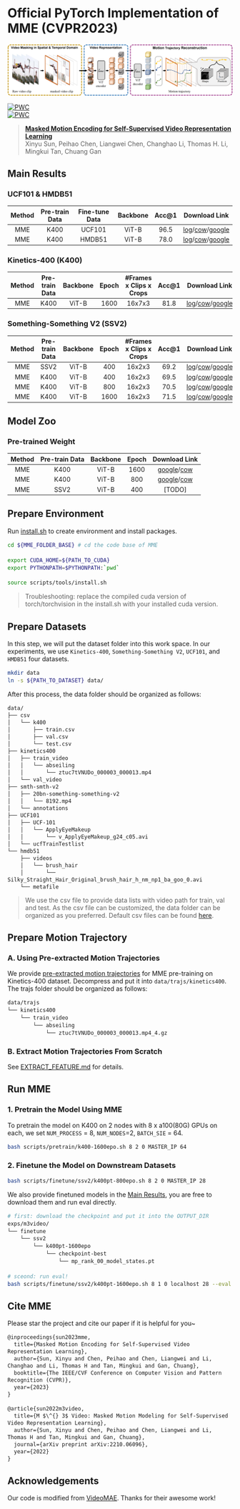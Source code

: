 # Official PyTorch Implementation of MME (CVPR2023)
![avatar](resource/visual.png)

[![PWC](https://img.shields.io/endpoint.svg?url=https://paperswithcode.com/badge/m-3-video-masked-motion-modeling-for-self/self-supervised-action-recognition-on-hmdb51)](https://paperswithcode.com/sota/self-supervised-action-recognition-on-hmdb51?p=m-3-video-masked-motion-modeling-for-self)<br>
[![PWC](https://img.shields.io/endpoint.svg?url=https://paperswithcode.com/badge/m-3-video-masked-motion-modeling-for-self/self-supervised-action-recognition-on-ucf101)](https://paperswithcode.com/sota/self-supervised-action-recognition-on-ucf101?p=m-3-video-masked-motion-modeling-for-self)

> [**Masked Motion Encoding for Self-Supervised Video Representation Learning**](https://arxiv.org/abs/2210.06096) \
> Xinyu Sun, Peihao Chen, Liangwei Chen, Changhao Li, Thomas H. Li, Mingkui Tan, Chuang Gan

<span id="main-results"></span>

## Main Results

### UCF101 & HMDB51
| Method | Pre-train Data | Fine-tune Data | Backbone | Acc@1 |  Download Link |
|:------:|:--------------:|:--------------:|:--------:|:-----:|:--------------:|
|   MME  |      K400      |     UCF101     |   ViT-B  |  96.5 | [log](https://drive.google.com/file/d/1-nPuA9Q5RTsyoytTGMUxSbyW8o-PDef9/view?usp=share_link)/[cow](https://scut.cowtransfer.com/s/91846e3697f245)/[google](https://drive.google.com/file/d/1ZvXLBMXTxcEMAzwCRULbeaurb26k3rSu/view?usp=share_link) |
|   MME  |      K400      |     HMDB51     |   ViT-B  |  78.0 | [log](https://drive.google.com/file/d/1054npYEEC09eGvodr-muVhSrOfl9WDZ8/view?usp=share_link)/[cow](https://scut.cowtransfer.com/s/d2c6cb81f1194a)/[google](https://drive.google.com/file/d/10BeRaEfUr7cGQHvwzLm0A1QtdbHF5e-N/view?usp=share_link) |

### Kinetics-400 (K400)
| Method | Pre-train Data | Backbone | Epoch | #Frames x Clips x Crops | Acc@1 |  Download Link |
|:------:|:--------------:|:--------:|:-----:|:-----------------------:|:-----:|:--------------:|
|   MME  |      K400      |   ViT-B  |  1600 |          16x7x3         |  81.8 | [log](https://drive.google.com/file/d/1-eTtG4tJE-mjrlctc7FHgXzx8Sb1NaHG/view?usp=share_link)/[cow](https://scut.cowtransfer.com/s/c5d32cacdce14d)/[google](https://drive.google.com/file/d/1XmefyY1MYJZ6h0gdS92wE8BuetLdNsgj/view?usp=share_link) |

### Something-Something V2 (SSV2)
| Method | Pre-train Data | Backbone | Epoch | #Frames x Clips x Crops | Acc@1 |  Download Link |
|:------:|:--------------:|:--------:|:-----:|:-----------------------:|:-----:|:--------------:|
|   MME  |      SSV2      |   ViT-B  |  400  |          16x2x3         |  69.2 | [log](https://drive.google.com/file/d/14qe3zVB6YSFpHFL6DXq5l8TgJXzuyeX7/view?usp=share_link)/[cow](https://scut.cowtransfer.com/s/e58dd323f4b748)/[google](https://drive.google.com/file/d/1uNqJ36A-OcB-5qmNuti1NO6mPr___gco/view?usp=share_link) |
|   MME  |      K400      |   ViT-B  |  400  |          16x2x3         |  69.5 | [log](https://drive.google.com/file/d/1A_SPGnGSFereJOTKdTYkEL1vdLTCzAhS/view?usp=share_link)/[cow](https://scut.cowtransfer.com/s/1e1c8f106a674e)/[google](https://drive.google.com/file/d/1whzFzCOvjQD0mEa76QsuoZWiZJVXSwdf/view?usp=share_link) |
|   MME  |      K400      |   ViT-B  |  800  |          16x2x3         |  70.5 | [log](https://drive.google.com/file/d/1xhdc-KHkenknwRM69NijA8D_98jNizsS/view?usp=share_link)/[cow](https://scut.cowtransfer.com/s/71450a37c91f40)/[google](https://drive.google.com/file/d/1vOi-Mjwgi2C9K_KB1NYN-Hd9Gh759t9d/view?usp=share_link) |
|   MME  |      K400      |   ViT-B  |  1600 |          16x2x3         |  71.5 |[log](https://drive.google.com/file/d/1OSOuLeTQpcNvKM8eUXrItXDyU2xLvNDa/view?usp=share_link)/[cow](https://scut.cowtransfer.com/s/61a435c7fb8a49)/[google](https://drive.google.com/file/d/1DQitcYzOKlNf3Mc3PF_EewxJ3DQsl-2c/view?usp=share_link) |

## Model Zoo
### Pre-trained Weight

| Method | Pre-train Data | Backbone | Epoch | Download Link  |
|:------:|:--------------:|:--------:|:-----:|:--------------:|
|   MME  |      K400      |   ViT-B  |  1600 |  [google](https://drive.google.com/file/d/1XtokRIr9OA5mzRMnCjAsdLtt83vkR44W/view?usp=share_link)/[cow](https://scut.cowtransfer.com/s/8535f5ba8a9043)  |
|   MME  |      K400      |   ViT-B  |  800  |  [google](https://drive.google.com/file/d/16tSMcdJFV7Yt_DICvgV--bg4Ddrooy0o/view?usp=share_link)/[cow](https://scut.cowtransfer.com/s/9e7c43db04cf4d)  |
|   MME  |      SSV2      |   ViT-B  |  400  |  [TODO]  |

## Prepare Environment
Run [install.sh](scripts/tools/install.sh) to create environment and install packages.
```bash
cd ${MME_FOLDER_BASE} # cd the code base of MME

export CUDA_HOME=${PATH_TO_CUDA}
export PYTHONPATH=$PYTHONPATH:`pwd`

source scripts/tools/install.sh
```
> Troubleshooting: replace the compiled cuda version of torch/torchvision in the install.sh with your installed cuda version.

## Prepare Datasets
In this step, we will put the dataset folder into this work space. In our experiments, we use `Kinetics-400`, `Something-Something V2`, `UCF101`, and `HMDB51` four datasets.
```bash
mkdir data
ln -s ${PATH_TO_DATASET} data/
```

After this process, the data folder should be organized as follows:
```
data/
├── csv
│   └── k400
│       ├── train.csv
│       ├── val.csv
│       └── test.csv
├── kinetics400
│   ├── train_video
│   │   └── abseiling
│   │       └── ztuc7tVNUDo_000003_000013.mp4
│   └── val_video
├── smth-smth-v2
│   ├── 20bn-something-something-v2
│   │   └── 8192.mp4
│   └── annotations
├── UCF101
│   ├── UCF-101
│   │   └── ApplyEyeMakeup
│   │       └── v_ApplyEyeMakeup_g24_c05.avi
│   └── ucfTrainTestlist
└── hmdb51
    ├── videos
    │   └── brush_hair
    │       └── Silky_Straight_Hair_Original_brush_hair_h_nm_np1_ba_goo_0.avi
    └── metafile
```

> We use the csv file to provide data lists with video path for train, val and test. As the csv file can be customized, the data folder can be organized as you preferred. Default csv files can be found [here](https://drive.google.com/drive/folders/10EwqsS3KTMbkfGivHgKZyMwhro6GP84i?usp=share_link).

## Prepare Motion Trajectory
<span id="A-using-pre-extracted"></span>

### A. Using Pre-extracted Motion Trajectories
We provide [pre-extracted motion trajectories](https://pan.baidu.com/s/1VTlzmRpmvxtVmBY3eUSTgw?pwd=cvpr) for MME pre-training on Kinetics-400 dataset. Decompress and put it into `data/trajs/kinetics400`. The trajs folder should be organized as follows:
```bash
data/trajs
└── kinetics400
    └── train_video
        └── abseiling
            └── ztuc7tVNUDo_000003_000013.mp4_4.gz
```

### B. Extract Motion Trajectories From Scratch
See [EXTRACT_FEATURE.md](EXTRACT_FEATURE.md) for details.

## Run MME
### 1. Pretrain the Model Using MME
To pretrain the model on K400 on 2 nodes with 8 x a100(80G) GPUs on each, we set `NUM_PROCESS` = 8, `NUM_NODES`=2, `BATCH_SIE` = 64.
```bash
bash scripts/pretrain/k400-1600epo.sh 8 2 0 MASTER_IP 64
```

### 2. Finetune the Model on Downstream Datasets
```bash
bash scripts/finetune/ssv2/k400pt-800epo.sh 8 2 0 MASTER_IP 28
```
We also provide finetuned models in the [Main Results](#main-results), you are free to download them and run eval directly.

```bash
# first: download the checkpoint and put it into the OUTPUT_DIR
exps/m3video/
└── finetune
    └── ssv2
        └── k400pt-1600epo
            └── checkpoint-best
                └── mp_rank_00_model_states.pt

# sceond: run eval!
bash scripts/finetune/ssv2/k400pt-1600epo.sh 8 1 0 localhost 28 --eval
```

## Cite MME
Please star the project and cite our paper if it is helpful for you~
```
@inproceedings{sun2023mme,
  title={Masked Motion Encoding for Self-Supervised Video Representation Learning},
  author={Sun, Xinyu and Chen, Peihao and Chen, Liangwei and Li, Changhao and Li, Thomas H and Tan, Mingkui and Gan, Chuang},
  booktitle={The IEEE/CVF Conference on Computer Vision and Pattern Recognition (CVPR)},
  year={2023}
}

@article{sun2022m3video,
  title={M $\^{} 3$ Video: Masked Motion Modeling for Self-Supervised Video Representation Learning},
  author={Sun, Xinyu and Chen, Peihao and Chen, Liangwei and Li, Thomas H and Tan, Mingkui and Gan, Chuang},
  journal={arXiv preprint arXiv:2210.06096},
  year={2022}
}
```

## Acknowledgements
Our code is modified from [VideoMAE](https://github.com/MCG-NJU/VideoMAE). Thanks for their awesome work!